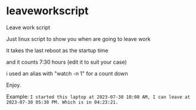 # leaveworkscript
Leave work script

Just linux script to show you when are going to leave work

it takes the last reboot as the startup time

and it counts 7:30 hours (edit it to suit your case)

i used an alias with "watch -n 1" for a count down

Enjoy.



Example: ```I started this laptop at 2023-07-30 10:08 AM, I can leave at 2023-07-30 05:38 PM. Which is in 04:23:21.```
